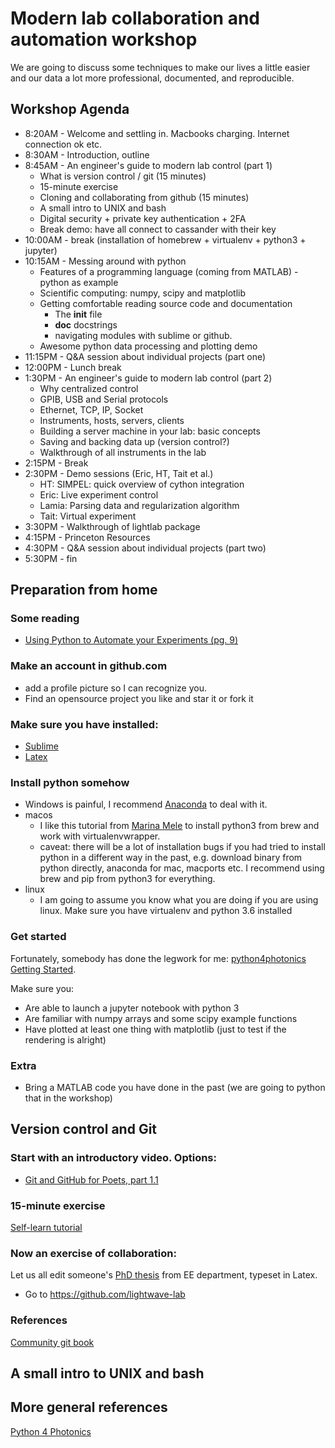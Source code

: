 # Modern lab collaboration and automation workshop

We are going to discuss some techniques to make our lives a little easier and our data a lot more professional, documented, and reproducible. 

## Workshop Agenda

* 8:20AM - Welcome and settling in. Macbooks charging. Internet connection ok etc.
* 8:30AM - Introduction, outline
* 8:45AM - An engineer's guide to modern lab control (part 1)
    - What is version control / git (15 minutes)
    - 15-minute exercise
    - Cloning and collaborating from github (15 minutes)
    - A small intro to UNIX and bash
    - Digital security + private key authentication + 2FA
    - Break demo: have all connect to cassander with their key
* 10:00AM - break (installation of homebrew + virtualenv + python3 + jupyter)
* 10:15AM - Messing around with python
    - Features of a programming language (coming from MATLAB) - python as example
    - Scientific computing: numpy, scipy and matplotlib
    - Getting comfortable reading source code and documentation
        + The __init__ file
        + __doc__ docstrings
        + navigating modules with sublime or github.
    - Awesome python data processing and plotting demo
* 11:15PM - Q&A session about individual projects (part one)
* 12:00PM - Lunch break
* 1:30PM - An engineer's guide to modern lab control (part 2)
    - Why centralized control
    - GPIB, USB and Serial protocols
    - Ethernet, TCP, IP, Socket
    - Instruments, hosts, servers, clients
    - Building a server machine in your lab: basic concepts
    - Saving and backing data up (version control?)
    - Walkthrough of all instruments in the lab
* 2:15PM - Break
* 2:30PM - Demo sessions (Eric, HT, Tait et al.)
    - HT: SIMPEL: quick overview of cython integration
    - Eric: Live experiment control
    - Lamia: Parsing data and regularization algorithm
    - Tait: Virtual experiment
* 3:30PM - Walkthrough of lightlab package
* 4:15PM - Princeton Resources
* 4:30PM - Q&A session about individual projects (part two)
* 5:30PM - fin

## Preparation from home

### Some reading
* [Using Python to Automate your Experiments (pg. 9)](https://www.photonicssociety.org/images/files/publications/Newsletter/2018-FebWeb.pdf)

### Make an account in github.com
* add a profile picture so I can recognize you.
* Find an opensource project you like and star it or fork it

### Make sure you have installed:
* [Sublime](www.sublimetext.com)
* [Latex](https://www.latex-project.org/get/)

### Install python somehow
* Windows is painful, I recommend [Anaconda](https://conda.io/docs/_downloads/conda-cheatsheet.pdf) to deal with it.
* macos
    - I like this tutorial from [Marina Mele](http://www.marinamele.com/2014/07/install-python3-on-mac-os-x-and-use-virtualenv-and-virtualenvwrapper.html) to install python3 from brew and work with virtualenvwrapper.
    - caveat: there will be a lot of installation bugs if you had tried to install python in a different way in the past, e.g. download binary from python directly, anaconda for mac, macports etc. I recommend using brew and pip from python3 for everything.
* linux
    - I am going to assume you know what you are doing if you are using linux. Make sure you have virtualenv and python 3.6 installed

### Get started
Fortunately, somebody has done the legwork for me: [python4photonics Getting Started](https://python4photonics.org/gettingstarted/).

Make sure you:
* Are able to launch a jupyter notebook with python 3
* Are familiar with numpy arrays and some scipy example functions
* Have plotted at least one thing with matplotlib (just to test if the rendering is alright)

### Extra
* Bring a MATLAB code you have done in the past (we are going to python that in the workshop)

## Version control and Git

### Start with an introductory video. Options:
- [Git and GitHub for Poets, part 1.1](https://www.youtube.com/watch?v=BCQHnlnPusY)

### 15-minute exercise
[Self-learn tutorial](https://try.github.io/)

### Now an exercise of collaboration:
Let us all edit someone's [PhD thesis](http://www.jeffdwoskin.com/dissertation/#template) from EE department, typeset in Latex.
* Go to https://github.com/lightwave-lab

### References
[Community git book](https://book.git-scm.com/docs)

## A small intro to UNIX and bash

## More general references
[Python 4 Photonics](https://python4photonics.gitlab.io)
